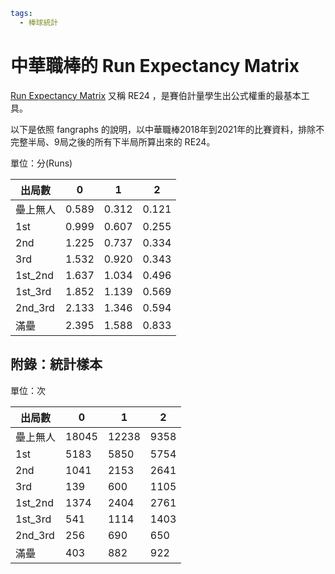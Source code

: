 ```yaml
tags:
  - 棒球統計
```

# 中華職棒的 Run Expectancy Matrix

[Run Expectancy Matrix](https://library.fangraphs.com/the-beginners-guide-to-deriving-woba/##:~:text=Run%20Expectancy) 又稱 RE24 ，是賽伯計量學生出公式權重的最基本工具。

以下是依照 fangraphs 的說明，以中華職棒2018年到2021年的比賽資料，排除不完整半局、9局之後的所有下半局所算出來的 RE24。

單位：分(Runs)

|    出局數   | 0 | 1 | 2 |
|----------|---|---|---|
| 壘上無人 |0.589|0.312|0.121
| 1st      |0.999|0.607|0.255
| 2nd      |1.225|0.737|0.334
| 3rd      |1.532|0.920|0.343
| 1st_2nd  |1.637|1.034|0.496
| 1st_3rd  |1.852|1.139|0.569
| 2nd_3rd  |2.133|1.346|0.594
| 滿壘     |2.395|1.588|0.833

## 附錄：統計樣本

單位：次

|    出局數   | 0 | 1 | 2 |
|----------|---|---|---|
| 壘上無人 |18045|12238|9358
| 1st      |5183|5850|5754
| 2nd      |1041|2153|2641
| 3rd      |139|600|1105
| 1st_2nd  |1374|2404|2761
| 1st_3rd  |541|1114|1403
| 2nd_3rd  |256|690|650
| 滿壘     |403|882|922